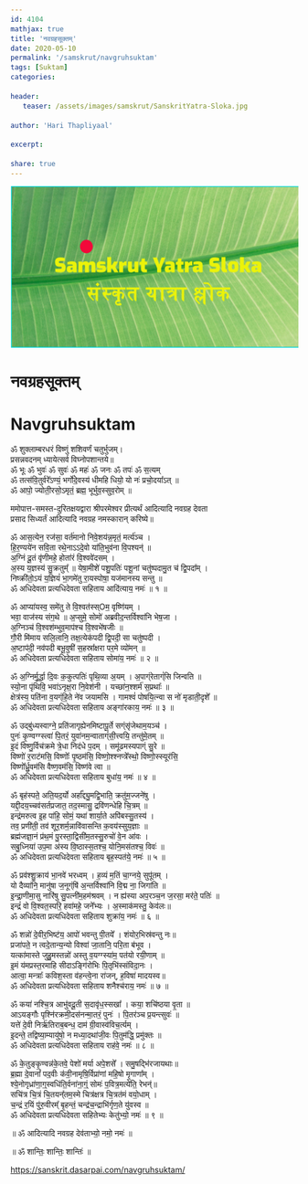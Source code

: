 ```yaml
---    
id: 4104    
mathjax: true    
title: 'नवग्रहसूक्तम्'    
date: 2020-05-10    
permalink: '/samskrut/navgruhsuktam'    
tags: [Suktam]    
categories:    
    
header:    
   teaser: /assets/images/samskrut/SanskritYatra-Sloka.jpg    
    
author: 'Hari Thapliyaal'    
    
excerpt:    
    
share: true    
---    
```

    
![](/assets/images/samskrut/SanskritYatra-Sloka.jpg)    
    
# नवग्रहसूक्तम्    
# Navgruhsuktam    
    
ॐ शुक्लाम्बरधरं विष्णुं शशिवर्णं चतुर्भुजम्।    
प्रसन्नवदनम् ध्यायेत्सर्व विघ्नोपशान्तये॥    
ॐ भूः ॐ भुवः॑ ॐ  सुवः॑ ॐ महः॑ ॐ जनः ॐ तपः॑ ॐ स॒त्यम्    
ॐ तत्स॑वि॒तुर्वरे᳚ऽण्यं॒ भर्गो॑दे॒वस्य॑ धीमहि धियो॒ यो नः॑ प्रचो॒दया᳚ऽत् ॥    
ॐ आपो॒ ज्योती॒रसो॒ऽमृतं॒ ब्रह्म॒ भूर्भुव॒स्सुव॒रोम् ॥    
    
ममोपात्त-समस्त-दुरितक्षयद्वारा श्रीपरमेश्वर प्रीत्यर्थं आदित्यादि नवग्रह देवता    
प्रसाद सिध्यर्तं आदित्यादि नवग्रह नमस्कारान् करिष्ये॥    
    
ॐ आस॒त्येन॒ रज॑सा॒ वर्त॑मानो निवे॒शय॑न्न॒मृतं॒ मर्त्य॑ञ्च ।    
हि॒र॒ण्यये॑न सवि॒ता रथे॒नाऽऽदे॒वो या॑ति॒भुव॑ना वि॒पश्यन्॑ ॥    
अ॒ग्निं दू॒तं वृ॑णीमहे॒ होता॑रं वि॒श्ववे॑दसम् ।    
अ॒स्य य॒ज्ञस्य॑ सु॒क्रतुम्᳚ ॥ येषा॒मीशे॑ पशु॒पतिः॑ पशू॒नां चतु॑ष्पदामु॒त च॑ द्वि॒पदा᳚म् ।    
निष्क्री॑तो॒ऽयं य॒ज्ञियं॑ भा॒गमे॑तु रा॒यस्पोषा॒ यज॑मानस्य सन्तु ॥    
ॐ अधिदेवता प्रत्यधिदेवता सहिताय आदि॑त्याय॒ नमः॑ ॥ १ ॥    
    
ॐ आप्या॑यस्व॒ समे॑तु ते वि॒श्वत॑स्स्Oम॒ वृष्णि॑यम् ।    
भवा॒ वाज॑स्य संग॒थे ॥ अ॒प्सुमे॒ सोमो॑ अब्रवीद॒न्तर्विश्वा॑नि भेष॒जा ।    
अ॒ग्निञ्च॑ वि॒श्वश॑म्भुव॒माप॑श्च वि॒श्वभे॑षजीः ॥    
गौ॒री मि॑माय सलि॒लानि॒ तक्ष॒त्येक॑पदी द्वि॒पदी॒ सा चतु॑ष्पदी ।    
अ॒ष्टाप॑दी॒ नव॑पदी बभू॒वुषी॑ स॒हस्रा᳚क्षरा पर॒मे व्यो॑मन् ॥    
ॐ अधिदेवता प्रत्यधिदेवता सहिताय सोमा॑य॒ नमः॑ ॥ २ ॥    
    
ॐ अ॒ग्निर्मू॒र्द्धा दि॒वः क॒कुत्पतिः॑ पृथि॒व्या अ॒यम् । अ॒पाग्ंरेताग्ं॑सि जिन्वति ॥    
स्यो॒ना पृ॑थिवि॒ भवा॑ऽनृक्ष॒रा नि॒वेश॑नी । यच्छा॑न॒श्शर्म॑ स॒प्रथाः᳚ ॥    
क्षेत्र॑स्य॒ पति॑ना व॒यग्ंहि॒ते ने॑व जयामसि । गामश्वं॑ पोषयि॒त्न्वा स नो॑ मृडाती॒दृशे᳚ ॥    
ॐ अधिदेवता प्रत्यधिदेवता सहिताय अङ्गा॑रकाय॒ नमः॑ ॥ ३ ॥    
    
ॐ उद्बु॑ध्यस्वाग्ने॒ प्रति॑जागृह्येनमिष्टापू॒र्ते सग्ंसृ॑जेथाम॒यञ्च॑ ।    
पुनः॑ कृ॒ण्वग्ग्स्त्वा॑ पि॒तरं॒ युवा॑नम॒न्वाताग्ं॑सी॒त्त्वयि॒ तन्तु॑मे॒तम् ॥    
इ॒दं विष्णु॒र्विच॑क्रमे त्रे॒धा निद॑धे प॒दम् । समू॑ढमस्यपाग्ं सु॒रे ॥    
विष्णो॑ र॒राट॑मसि॒ विष्णोः᳚ पृ॒ष्ठम॑सि॒ विष्णो॒श्श्नप्त्रे᳚स्थो॒ विष्णो॒स्स्यूर॑सि॒    
विष्णो᳚र्ध्रु॒वम॑सि वैष्ण॒वम॑सि॒ विष्ण॑वे त्वा ॥    
ॐ अधिदेवता प्रत्यधिदेवता सहिताय बुधा॑य॒ नमः॑ ॥ ४ ॥    
    
ॐ बृह॑स्पते॒ अति॒यद॒र्यो अर्हा᳚द्द्यु॒मद्वि॒भाति॒ क्रतु॑म॒ज्जने॑षु ।    
यद्दी॒दय॒च्चव॑सर्तप्रजात॒ तद॒स्मासु॒ द्रवि॑णन्धेहि चि॒त्रम् ॥    
इन्द्र॑मरुत्व इ॒ह पा॑हि॒ सोमं॒ यथा॑ शार्या॒ते अपि॑बस्सु॒तस्य॑ ।    
तव॒ प्रणी॑ती॒ तव॑ शूर॒शर्म॒न्नावि॑वासन्ति क॒वय॑स्सुय॒ज्ञाः ॥    
ब्रह्म॑जज्ञा॒नं प्र॑थ॒मं पु॒रस्ता॒द्विसी॑म॒तस्सु॒रुचो॑ वे॒न आ॑वः ।    
सबु॒ध्निया॑ उप॒मा अ॑स्य वि॒ष्ठास्स॒तश्च॒ योनि॒मस॑तश्च॒ विवः॑ ॥    
ॐ अधिदेवता प्रत्यधिदेवता सहिताय बृह॒स्पत॑ये॒ नमः॑ ॥ ५ ॥    
    
ॐ प्रव॑श्शु॒क्राय॑ भा॒नवे॑ भरध्वम् । ह॒व्यं म॒तिं चा॒ग्नये॒ सुपू॑तम् ।    
यो दैव्या॑नि॒ मानु॑षा ज॒नूग्ंषि॑ अ॒न्तर्विश्वा॑नि वि॒द्म ना॒ जिगा॑ति ॥    
इ॒न्द्रा॒णीमा॒सु नारि॑षु सु॒पत्नी॑म॒हम॑श्रवम् । न ह्य॑स्या अप॒रञ्च॒न ज॒रसा॒ मर॑ते॒ पतिः॑ ॥    
इन्द्रं॑ वो वि॒श्वत॒स्परि॒ हवा॑महे॒ जने᳚भ्यः । अ॒स्माक॑मस्तु॒ केव॑लः॥    
ॐ अधिदेवता प्रत्यधिदेवता सहिताय शुक्रा॑य॒ नमः॑ ॥ ६ ॥    
    
ॐ शन्नो॑ दे॒वीर॒भिष्ट॑य॒ आपो॑ भवन्तु पी॒तये᳚ । शंयोर॒भिस्र॑वन्तु नः॥    
प्रजा॑पते॒ न त्वदे॒तान्य॒न्यो विश्वा॑ जा॒तानि॒ परि॒ता ब॑भूव ।    
यत्का॑मास्ते जुहु॒मस्तन्नो॑ अस्तु व॒यग्ग्स्या॑म॒ पत॑यो रयी॒णाम् ॥    
इ॒मं य॑मप्रस्त॒रमाहि सीदाऽङ्गि॑रोभिः पि॒तृभि॑स्संविदा॒नः ।    
आत्वा॒ मन्त्राः᳚ कविश॒स्ता व॑हन्त्वे॒ना रा॑जन्, ह॒विषा॑ मादयस्व॥    
ॐ अधिदेवता प्रत्यधिदेवता सहिताय शनैश्च॑राय॒ नमः॑ ॥ ७ ॥    
    
ॐ कया॑ नश्चि॒त्र आभु॑वदू॒ती स॒दावृ॑ध॒स्सखा᳚ । कया॒ शचि॑ष्ठया वृ॒ता ॥    
आऽयङ्गौः पृश्नि॑रक्रमी॒दस॑नन्मा॒तरं॒ पुनः॑ । पि॒तर॑ञ्च प्र॒यन्त्सुवः॑ ॥    
यत्ते॑ दे॒वी निर्ऋ॑तिराब॒बन्ध॒ दाम॑ ग्री॒वास्व॑विच॒र्त्यम् ।    
इ॒दन्ते॒ तद्विष्या॒म्यायु॑षो॒ न मध्या॒दथा॑जी॒वः पि॒तुम॑द्धि॒ प्रमु॑क्तः ॥    
ॐ अधिदेवता प्रत्यधिदेवता सहिताय राह॑वे॒ नमः॑ ॥ ८ ॥    
    
ॐ के॒तुङ्कृ॒ण्वन्न॑के॒तवे॒ पेशो॑ मर्या अपे॒शसे᳚ । समु॒षद्भि॑रजायथाः॥    
ब्र॒ह्मा दे॒वानां᳚ पद॒वीः क॑वी॒नामृषि॒र्विप्रा॑णां महि॒षो मृ॒गाणा᳚म् ।    
श्ये॒नोगृध्रा॑णा॒ग्॒स्वधि॑ति॒र्वना॑ना॒ग्ं॒ सोमः॑ प॒वित्र॒मत्ये॑ति॒ रेभन्॑॥    
सचि॑त्र चि॒त्रं चि॒तयन्᳚तम॒स्मे चित्र॑क्षत्र चि॒त्रत॑मं वयो॒धाम् ।    
च॒न्द्रं र॒यिं पु॑रु॒वीरम्᳚ बृ॒हन्तं॒ चन्द्र॑च॒न्द्राभि॑र्गृण॒ते यु॑वस्व ॥    
ॐ अधिदेवता प्रत्यधिदेवता सहितेभ्यः केतु॑भ्यो॒ नमः॑ ॥ ९ ॥    
    
॥ ॐ आदित्यादि नवग्रह देव॑ताभ्यो॒ नमो॒ नमः॑ ॥    
    
॥ ॐ शान्तिः॒ शान्तिः॒ शान्तिः॑ ॥    
    
https://sanskrit.dasarpai.com/navgruhsuktam/